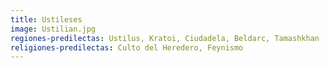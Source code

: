 ```yaml
---
title: Ustileses
image: Ustilian.jpg
regiones-predilectas: Ustilus, Kratoi, Ciudadela, Beldarc, Tamashkhan
religiones-predilectas: Culto del Heredero, Feynismo
---
```


